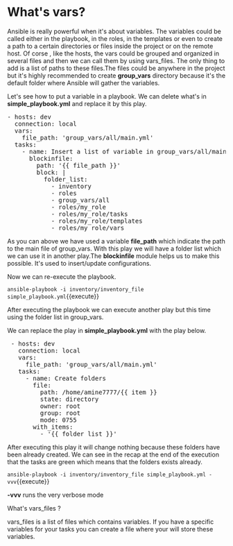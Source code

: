 # What's vars?

Ansible is really powerful when it's about variables. The variables could be called either in the playbook, in the roles, in the templates or even to create a path to a certain directories or files inside the project or on the remote host. Of corse , like the hosts, the vars could be grouped and organized in several files and then we can call them by using vars_files. The only thing to add is a list of paths to these files.The files could be anywhere in the project but it's highly recommended to create **group_vars** directory because it's the default folder where Ansible will gather the variables.


Let's see how to put a variable in a playbook. We can delete what's in **simple_playbook.yml** and replace it by this play.

<pre class="file" data-target="clipboard">
- hosts: dev
  connection: local
  vars:
    file_path: 'group_vars/all/main.yml'
  tasks:
    - name: Insert a list of variable in group_vars/all/main.yml
      blockinfile:
        path: '{{ file_path }}'
        block: |
          folder_list:
            - inventory
            - roles
            - group_vars/all
            - roles/my_role
            - roles/my_role/tasks
            - roles/my_role/templates
            - roles/my_role/vars
</pre>

As you can above we have used a variable **file_path** which indicate the path to the main file of group_vars. With this play we will have a folder list which we can use it in another play.The **blockinfile** module helps us to make this possible. It's used to insert/update configurations.

Now we can re-execute the playbook.

 `ansible-playbook -i inventory/inventory_file simple_playbook.yml`{{execute}}

 After executing the playbook we can execute another play but this time using the folder list in group_vars.

 We can replace the play in **simple_playbook.yml** with the play below.

<pre class="file" data-target="clipboard">
 - hosts: dev
   connection: local
   vars:
     file_path: 'group_vars/all/main.yml'
   tasks:
     - name: Create folders
       file:
         path: /home/amine7777/{{ item }}
         state: directory
         owner: root
         group: root
         mode: 0755
       with_items:
         - '{{ folder_list }}'
</pre>

 After executing this play it will change nothing because these folders have been already created. We can see in the recap at the end of the execution that the tasks are green which means that the folders exists already.

`ansible-playbook -i inventory/inventory_file simple_playbook.yml -vvv`{{execute}}

**-vvv** runs the very verbose mode

 What's vars_files ?

 vars_files is a list of files which contains variables. If you have a specific variables for your tasks you can create a file where your will store these variables.
